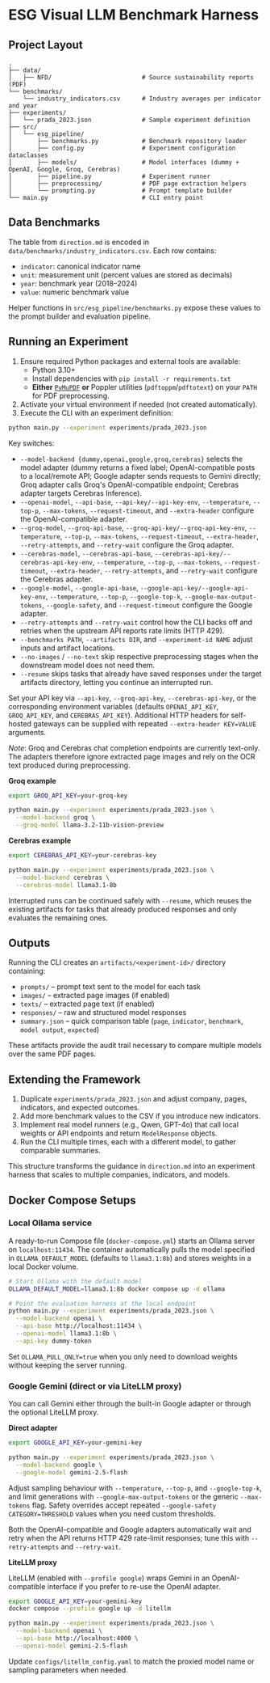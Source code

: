 # ESG Visual LLM Benchmark Harness


## Project Layout

```
.
├── data/
│   ├── NFD/                         # Source sustainability reports (PDF)
└── benchmarks/
    └── industry_indicators.csv      # Industry averages per indicator and year
├── experiments/
│   └── prada_2023.json              # Sample experiment definition
├── src/
│   └── esg_pipeline/
│       ├── benchmarks.py            # Benchmark repository loader
│       ├── config.py                # Experiment configuration dataclasses
│       ├── models/                  # Model interfaces (dummy + OpenAI, Google, Groq, Cerebras)
│       ├── pipeline.py              # Experiment runner
│       ├── preprocessing/           # PDF page extraction helpers
│       └── prompting.py             # Prompt template builder
└── main.py                          # CLI entry point
```

## Data Benchmarks

The table from `direction.md` is encoded in `data/benchmarks/industry_indicators.csv`. Each row contains:

- `indicator`: canonical indicator name
- `unit`: measurement unit (percent values are stored as decimals)
- `year`: benchmark year (2018–2024)
- `value`: numeric benchmark value

Helper functions in `src/esg_pipeline/benchmarks.py` expose these values to the prompt builder and evaluation pipeline.

## Running an Experiment

1. Ensure required Python packages and external tools are available:
   - Python 3.10+
   - Install dependencies with `pip install -r requirements.txt`
   - **Either** [`PyMuPDF`](https://pymupdf.readthedocs.io/) **or** Poppler utilities (`pdftoppm`/`pdftotext`) on your `PATH` for PDF preprocessing.
2. Activate your virtual environment if needed (not created automatically).
3. Execute the CLI with an experiment definition:

```bash
python main.py --experiment experiments/prada_2023.json
```

Key switches:
- `--model-backend {dummy,openai,google,groq,cerebras}` selects the model adapter (dummy returns a fixed label; OpenAI-compatible posts to a local/remote API; Google adapter sends requests to Gemini directly; Groq adapter calls Groq's OpenAI-compatible endpoint; Cerebras adapter targets Cerebras Inference).
- `--openai-model`, `--api-base`, `--api-key/--api-key-env`, `--temperature`, `--top-p`, `--max-tokens`, `--request-timeout`, and `--extra-header` configure the OpenAI-compatible adapter.
- `--groq-model`, `--groq-api-base`, `--groq-api-key/--groq-api-key-env`, `--temperature`, `--top-p`, `--max-tokens`, `--request-timeout`, `--extra-header`, `--retry-attempts`, and `--retry-wait` configure the Groq adapter.
- `--cerebras-model`, `--cerebras-api-base`, `--cerebras-api-key/--cerebras-api-key-env`, `--temperature`, `--top-p`, `--max-tokens`, `--request-timeout`, `--extra-header`, `--retry-attempts`, and `--retry-wait` configure the Cerebras adapter.
- `--google-model`, `--google-api-base`, `--google-api-key/--google-api-key-env`, `--temperature`, `--top-p`, `--google-top-k`, `--google-max-output-tokens`, `--google-safety`, and `--request-timeout` configure the Google adapter.
- `--retry-attempts` and `--retry-wait` control how the CLI backs off and retries when the upstream API reports rate limits (HTTP 429).
- `--benchmarks PATH`, `--artifacts DIR`, and `--experiment-id NAME` adjust inputs and artifact locations.
- `--no-images` / `--no-text` skip respective preprocessing stages when the downstream model does not need them.
- `--resume` skips tasks that already have saved responses under the target artifacts directory, letting you continue an interrupted run.

Set your API key via `--api-key`, `--groq-api-key`, `--cerebras-api-key`, or the corresponding environment variables (defaults `OPENAI_API_KEY`, `GROQ_API_KEY`, and `CEREBRAS_API_KEY`). Additional HTTP headers for self-hosted gateways can be supplied with repeated `--extra-header KEY=VALUE` arguments.

*Note*: Groq and Cerebras chat completion endpoints are currently text-only. The adapters therefore ignore extracted page images and rely on the OCR text produced during preprocessing.

**Groq example**

```bash
export GROQ_API_KEY=your-groq-key

python main.py --experiment experiments/prada_2023.json \
  --model-backend groq \
  --groq-model llama-3.2-11b-vision-preview
```

**Cerebras example**

```bash
export CEREBRAS_API_KEY=your-cerebras-key

python main.py --experiment experiments/prada_2023.json \
  --model-backend cerebras \
  --cerebras-model llama3.1-8b
```

Interrupted runs can be continued safely with `--resume`, which reuses the existing artifacts for tasks that already produced responses and only evaluates the remaining ones.

## Outputs

Running the CLI creates an `artifacts/<experiment-id>/` directory containing:

- `prompts/` – prompt text sent to the model for each task
- `images/` – extracted page images (if enabled)
- `texts/` – extracted page text (if enabled)
- `responses/` – raw and structured model responses
- `summary.json` – quick comparison table (`page`, `indicator`, `benchmark`, `model output`, `expected`)

These artifacts provide the audit trail necessary to compare multiple models over the same PDF pages.

## Extending the Framework

1. Duplicate `experiments/prada_2023.json` and adjust company, pages, indicators, and expected outcomes.
2. Add more benchmark values to the CSV if you introduce new indicators.
3. Implement real model runners (e.g., Qwen, GPT-4o) that call local weights or API endpoints and return `ModelResponse` objects.
4. Run the CLI multiple times, each with a different model, to gather comparable summaries.

This structure transforms the guidance in `direction.md` into an experiment harness that scales to multiple companies, indicators, and models.

## Docker Compose Setups

### Local Ollama service

A ready-to-run Compose file (`docker-compose.yml`) starts an Ollama server on `localhost:11434`. The container automatically pulls the model specified in `OLLAMA_DEFAULT_MODEL` (defaults to `llama3.1:8b`) and stores weights in a local Docker volume.

```bash
# Start Ollama with the default model
OLLAMA_DEFAULT_MODEL=llama3.1:8b docker compose up -d ollama

# Point the evaluation harness at the local endpoint
python main.py --experiment experiments/prada_2023.json \
  --model-backend openai \
  --api-base http://localhost:11434 \
  --openai-model llama3.1:8b \
  --api-key dummy-token
```

Set `OLLAMA_PULL_ONLY=true` when you only need to download weights without keeping the server running.

### Google Gemini (direct or via LiteLLM proxy)

You can call Gemini either through the built-in Google adapter or through the optional LiteLLM proxy.

**Direct adapter**

```bash
export GOOGLE_API_KEY=your-gemini-key

python main.py --experiment experiments/prada_2023.json \
  --model-backend google \
  --google-model gemini-2.5-flash
```

Adjust sampling behaviour with `--temperature`, `--top-p`, and `--google-top-k`, and limit generations with `--google-max-output-tokens` or the generic `--max-tokens` flag. Safety overrides accept repeated `--google-safety CATEGORY=THRESHOLD` values when you need custom thresholds.

Both the OpenAI-compatible and Google adapters automatically wait and retry when the API returns HTTP 429 rate-limit responses; tune this with `--retry-attempts` and `--retry-wait`.

**LiteLLM proxy**

LiteLLM (enabled with `--profile google`) wraps Gemini in an OpenAI-compatible interface if you prefer to re-use the OpenAI adapter.

```bash
export GOOGLE_API_KEY=your-gemini-key
docker compose --profile google up -d litellm

python main.py --experiment experiments/prada_2023.json \
  --model-backend openai \
  --api-base http://localhost:4000 \
  --openai-model gemini-2.5-flash
```

Update `configs/litellm_config.yaml` to match the proxied model name or sampling parameters when needed.
